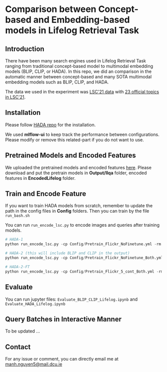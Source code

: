 # Comparison between Concept-based and Embedding-based models in Lifelog Retrieval Task

## Introduction
There have been many search engines used in Lifelog Retrieval Task ranging from traditional concept-based model to multimodal embedding models (BLIP, CLIP, or HADA). In this repo, we did an comparison in the automatic manner between concept-based and many SOTA multimodal embedding models such as BLIP, CLIP, and HADA.

The data we used in the experiment was [LSC'21 data](http://lifelogsearch.org/lsc/2021/) with [23 official topics in LSC'21](http://lifelogsearch.org/lsc/resources/lsc21-topics-qrels-shared.txt).

## Installation
Please follow [HADA repo](https://github.com/m2man/HADA-LAVIS) for the installation.

We used **mlflow-ui** to keep track the performance between configurations. Please modify or remove this related-part if you do not want to use.

## Pretrained Models and Encoded Features
We uploaded the pretrained models and encoded features [here](https://drive.google.com/drive/folders/17tajfdA0TofKL0ohV7qZnu3JN4Tt0f4B?usp=share_link). Please download and put the pretrain models in **Output/llqa** folder, encoded features in **EncodedLifelog** folder.

## Train and Encode Feature
If you want to train HADA models from scratch, remember to update the path in the config files in **Config** folders. Then you can train by the file `run_bash.sh`

You can run `run_encode_lsc.py` to encode images and queries after training models.
```python
# HADA-1 
python run_encode_lsc.py -cp Config/Pretrain_Flickr_NoFinetune.yml -rm both

# HADA-2 (this will include BLIP and CLIP in the output)
python run_encode_lsc.py -cp Config/Pretrain_Flickr_NoFinetune_Both.yml -rm both

# HADA-2-FT
python run_encode_lsc.py -cp Config/Pretrain_Flickr_5_cont_Both.yml -rm both
```

## Evaluate
You can run jupyter files: `Evaluate_BLIP_CLIP_Lifelog.ipynb` and `Evaluate_HADA_Lifelog.ipynb`

## Query Batches in Interactive Manner
To be updated ...

## Contact
For any issue or comment, you can directly email me at manh.nguyen5@mail.dcu.ie